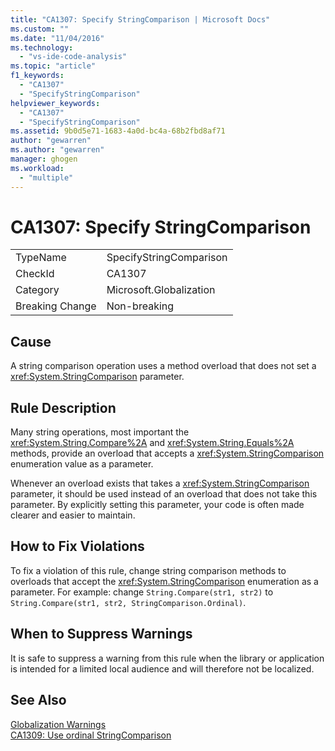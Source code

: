 ```yaml
---
title: "CA1307: Specify StringComparison | Microsoft Docs"
ms.custom: ""
ms.date: "11/04/2016"
ms.technology: 
  - "vs-ide-code-analysis"
ms.topic: "article"
f1_keywords: 
  - "CA1307"
  - "SpecifyStringComparison"
helpviewer_keywords: 
  - "CA1307"
  - "SpecifyStringComparison"
ms.assetid: 9b0d5e71-1683-4a0d-bc4a-68b2fbd8af71
author: "gewarren"
ms.author: "gewarren"
manager: ghogen
ms.workload: 
  - "multiple"
---
```

# CA1307: Specify StringComparison
|||  
|-|-|  
|TypeName|SpecifyStringComparison|  
|CheckId|CA1307|  
|Category|Microsoft.Globalization|  
|Breaking Change|Non-breaking|  
  
## Cause  
 A string comparison operation uses a method overload that does not set a <xref:System.StringComparison> parameter.  
  
## Rule Description  
 Many string operations, most important the <xref:System.String.Compare%2A> and <xref:System.String.Equals%2A> methods, provide an overload that accepts a <xref:System.StringComparison> enumeration value as a parameter.  
  
 Whenever an overload exists that takes a <xref:System.StringComparison> parameter, it should be used instead of an overload that does not take this parameter. By explicitly setting this parameter, your code is often made clearer and easier to maintain.  
  
## How to Fix Violations  
 To fix a violation of this rule, change string comparison methods to overloads that accept the <xref:System.StringComparison> enumeration as a parameter. For example: change `String.Compare(str1, str2)` to `String.Compare(str1, str2, StringComparison.Ordinal)`.  
  
## When to Suppress Warnings  
 It is safe to suppress a warning from this rule when the library or application is intended for a limited local audience and will therefore not be localized.  
  
## See Also  
 [Globalization Warnings](../code-quality/globalization-warnings.md)   
 [CA1309: Use ordinal StringComparison](../code-quality/ca1309-use-ordinal-stringcomparison.md)